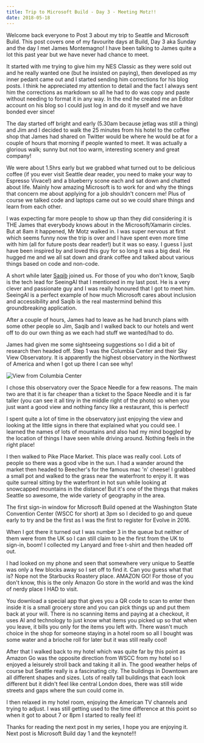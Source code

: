```yaml
--- 
title: Trip to Microsoft Build - Day 3 - Meeting Motz!!
date: 2018-05-18
---
```


Welcome back everyone to Post 3 about my trip to Seattle and Microsoft Build. This post covers one of my favourite days at Build, Day 3 aka Sunday and the day I met James Montemagno! I have been talking to James quite a lot this past year but we have never had chance to meet.

It started with me trying to give him my NES Classic as they were sold out and he really wanted one (but he insisted on paying), then developed as my inner pedant came out and I started sending him corrections for his blog posts. I think he appreciated my attention to detail and the fact I always sent him the corrections as markdown so all he had to do was copy and paste without needing to format it in any way. In the end he created me an Editor account on his blog so I could just log in and do it myself and we have bonded ever since!

The day started off bright and early (5.30am because jetlag was still a thing) and Jim and I decided to walk the 25 minutes from his hotel to the coffee shop that James had shared on Twitter would be where he would be at for a couple of hours that morning if people wanted to meet. It was actually a glorious walk; sunny but not too warm, interesting scenery and great company!

We were about 1.5hrs early but we grabbed what turned out to be delicious coffee (if you ever visit Seattle dear reader, you need to make your way to Espresso Vivace!) and a blueberry scone each and sat down and chatted about life. Mainly how amazing Microsoft is to work for and why the things that concern me about applying for a job shouldn't concern me! Plus of course we talked code and laptops came out so we could share things and learn from each other.

I was expecting far more people to show up than they did considering it is THE James that everybody knows about in the Microsoft/Xamarin circles. But at 8am it happened, Mr Motz walked in. I was super nervous at first which seems funny now the trip is over and I have spent even more time with him (all for future posts dear reader!) but it was so easy. I guess I just have been inspired by and loved this guy for so long it was a big deal. He hugged me and we all sat down and drank coffee and talked about various things based on code and non-code.

A short while later [Saqib](https://twitter.com/saqibs) joined us. For those of you who don't know, Saqib is the tech lead for SeeingAI that I mentioned in my last post. He is a very clever and passionate guy and I was really honoured that I got to meet him. SeeingAI is a perfect example of how much Microsoft cares about inclusion and accessibility and Saqib is the real mastermind behind this groundbreaking application.

After a couple of hours, James had to leave as he had brunch plans with some other people so Jim, Saqib and I walked back to our hotels and went off to do our own thing as we each had stuff we wanted/had to do.

James had given me some sightseeing suggestions so I did a bit of research then headed off. Step 1 was the Columbia Center and their Sky View Observatory. It is apparently the highest observatory in the Northwest of America and when I got up there I can see why!

![View from Columbia Center](../../../mages/build-18/view.jpg)

I chose this observatory over the Space Needle for a few reasons. The main two are that it is far cheaper than a ticket to the Space Needle and it is far taller (you can see it all tiny in the middle right of the photo) so when you just want a good view and nothing fancy like a restaurant, this is perfect!

I spent quite a lot of time in the observatory just enjoying the view and looking at the little signs in there that explained what you could see. I learned the names of lots of mountains and also had my mind boggled by the location of things I have seen while driving around. Nothing feels in the right place!

I then walked to Pike Place Market. This place was really cool. Lots of people so there was a good vibe in the sun. I had a wander around the market then headed to Beecher's for the famous mac 'n' cheese! I grabbed a small pot and walked to the grass near the waterfront to enjoy it. It was quite surreal sitting by the waterfront in hot sun while looking at snowcapped mountains in the distance! But it's one of the things that makes Seattle so awesome, the wide variety of geography in the area.

The first sign-in window for Microsoft Build opened at the Washington State Convention Center (WSCC for short) at 3pm so I decided to go and queue early to try and be the first as I was the first to register for Evolve in 2016.

When I got there it turned out I was number 3 in the queue but neither of them were from the UK so I can still claim to be the first from the UK to sign-in, boom! I collected my Lanyard and free t-shirt and then headed off out.

I had looked on my phone and seen that somewhere very unique to Seattle was only a few blocks away so I set off to find it. Can you guess what that is? Nope not the Starbucks Roastery place. AMAZON GO! For those of you don't know, this is the only Amazon Go store in the world and was the kind of nerdy place I HAD to visit.

You download a special app that gives you a QR code to scan to enter then inside it is a small grocery store and you can pick things up and put them back at your will. There is no scanning items and paying at a checkout, it uses AI and technology to just know what items you picked up so that when you leave, it bills you only for the items you left with. There wasn't much choice in the shop for someone staying in a hotel room so all I bought was some water and a brioche roll for later but it was still really cool!

After that I walked back to my hotel which was quite far by this point as Amazon Go was the opposite direction from WSCC from my hotel so I enjoyed a leisurely stroll back and taking it all in. The good weather helps of course but Seattle really is a fascinating city. The buildings in Downtown are all different shapes and sizes. Lots of really tall buildings that each look different but it didn't feel like central London does, there was still wide streets and gaps where the sun could come in.

I then relaxed in my hotel room, enjoying the American TV channels and trying to adjust. I was still getting used to the time difference at this point so when it got to about 7 or 8pm I started to really feel it!

Thanks for reading the next post in my series, I hope you are enjoying it. Next post is Microsoft Build day 1 and the keynote!!!